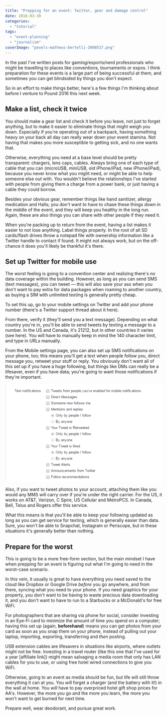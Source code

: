 ```yaml
---
title: "Prepping for an event: Twitter, gear and damage control"
date: 2016-03-30
categories: 
  - "tutorial"
tags: 
  - "event-planning"
  - "journalism"
coverImage: "pexels-matheus-bertelli-2608517.png"
---
```


In the past I've written posts for gaming/esports/nerd professionals who might be travelling to places like conventions, tournaments or expos. I think preparation for these events is a large part of being successful at them, and sometimes you can get blindsided by things you don't expect.

So in an effort to make things better, here's a few things I'm thinking about before I venture to Pound 2016 this next week.

## Make a list, check it twice

You should make a gear list and check it before you leave, not just to forget anything, but to make it easier to eliminate things that might weigh you down. Especially if you're operating out of a backpack, having something heavy on your back all day can really wear down your event stamina. Not having that makes you more susceptible to getting sick, and no one wants that.

Otherwise, everything you need at a base level should be pretty transparent: chargers, lens caps, cables. Always bring one of each type of cable that you can (microUSB, miniUSB, old iPhone/iPad, new iPhone/iPad), because you never know what you might need, or might be able to help someone else out with. You wouldn't believe the relationships I've started with people from giving them a charge from a power bank, or just having a cable they could borrow.

Besides your obvious gear, remember things like hand sanitizer, allergy medication and Halls; you don't want to have to chase these things down in the middle of the event, and they will keep you healthy in the long run. Again, these are also things you can share with other people if they need it.

When you're packing up to return from the event, having a list makes it easier to not lose anything. Label things properly. In the root of all SD cards/flash drives throw a notepad file with ownership information like a Twitter handle to contact if found. It might not always work, but on the off-chance it does you'll likely be thankful it's there.

## Set up Twitter for mobile use

The worst feeling is going to a convention center and realizing there's no data coverage within the building. However, as long as you can send SMS (text messages), you can tweet — this will also save your ass when you don't want to pay extra for data packages when roaming to another country, as buying a SIM with unlimited texting is generally pretty cheap.

To set this up, go to your mobile settings on Twitter and add your phone number (there's a Twitter support thread about it here).

From there, verify it (they'll send you a text message). Depending on what country you're in, you'll be able to send tweets by texting a message to a number. In the US and Canada, it's 21212, but in other countries it varies (see here). You will have to manually keep in mind the 140 character limit, and type in URLs manually.

From the Mobile settings page, you can also set up SMS notifications on your phone, too; this means you'll get a text when people follow you, direct message you, retweet your stuff or reply. You obviously don't want all of this set up if you have a huge following, but things like DMs can really be a lifesaver, even if you have data; you're going to want those notifications if they're important.

![](images/chrome_2016-03-30_17-42-23.png)

Also, if you want to tweet photos to your account, attaching them like you would any MMS will carry over if you're under the right carrier. For the US, it works on AT&T, Verizon, C Spire, US Cellular and MetroPCS. In Canada, Bell, Telus and Rogers offer this service.

What this means is that you'll be able to keep your following updated as long as you can get service for texting, which is generally easier than data. Sure, you won't be able to Snapchat, Instagram or Periscope, but in these situations it's generally better than nothing.

## Prepare for the worst

This is going to be a more free-form section, but the main mindset I have when prepping for an event is figuring out what I'm going to need in the worst-case scenario.

In this vein, it usually is great to have everything you need saved to the cloud like Dropbox or Google Drive _before_ you go anywhere, and from there, syncing what you need to your phone. If you need graphics for your property, you don't want to be having to waste precious data downloading it, and you don't want to have to run to a Starbucks or a McDonald's for free WiFi.

For photographers that are sharing via phone for social, consider investing in an Eye-Fi card to minimize the amount of time you spend on a computer; having this set up (again, **beforehand**) means you can get photos from your card as soon as you snap them on your phone, instead of pulling out your laptop, importing, exporting, transferring and _then_ posting.

USB extension cables are lifesavers in situations like airports, where outlets might not be free. Investing in a travel router (like this one that I've used for a year \[affiliate link\]) might mean salvaging a media room that only has LAN cables for you to use, or using free hotel wired connections to give you WiFi.

Otherwise, going to an event as media should be fun, but life will still throw everything it can at you. You _will_ forget a charger (and the battery with it!) in the wall at home. You _will_ have to pay overpriced hotel gift shop prices for AA's. However, the more you go and the more you learn, the more you won't want to get burned for next time.

Prepare well, wear deodorant, and pursue great work.
